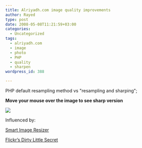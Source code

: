 ```yaml
---
title: Alriyadh.com image quality improvements
author: Rayed
type: post
date: 2008-05-08T11:21:59+03:00
categories:
  - Uncategorized
tags:
  - alriyadh.com
  - image
  - photo
  - PHP
  - quality
  - sharpen
wordpress_id: 388

---
```

PHP default resampling method vs "resampling and sharping";

**Move your mouse over the image to see sharp version**

<img src="/static/uploads/2008/05/075279-old.jpg" onmouseover="this.src='/static/uploads/2008/05/075279.jpg';" onmouseout="this.src='/static/uploads/2008/05/075279-old.jpg';" />

Influenced by:

<a href="http://shiftingpixel.com/2008/03/03/smart-image-resizer/">Smart Image Resizer</a>

<a href="http://colorspretty.blogspot.com/2007/01/flickrs-dirty-little-secre_117020899505299548.html">Flickr&#8217;s Dirty Little Secret</a> 

